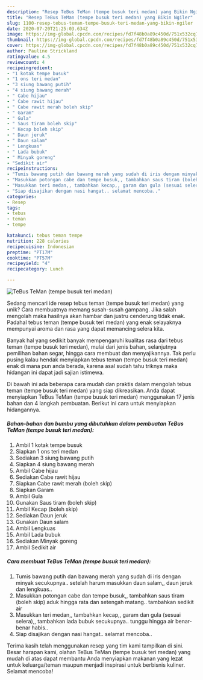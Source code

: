 ```yaml
---
description: "Resep TeBus TeMan (tempe busuk teri medan) yang Bikin Ngiler"
title: "Resep TeBus TeMan (tempe busuk teri medan) yang Bikin Ngiler"
slug: 1100-resep-tebus-teman-tempe-busuk-teri-medan-yang-bikin-ngiler
date: 2020-07-20T21:25:03.634Z
image: https://img-global.cpcdn.com/recipes/fd7f48b0a89c450d/751x532cq70/tebus-teman-tempe-busuk-teri-medan-foto-resep-utama.jpg
thumbnail: https://img-global.cpcdn.com/recipes/fd7f48b0a89c450d/751x532cq70/tebus-teman-tempe-busuk-teri-medan-foto-resep-utama.jpg
cover: https://img-global.cpcdn.com/recipes/fd7f48b0a89c450d/751x532cq70/tebus-teman-tempe-busuk-teri-medan-foto-resep-utama.jpg
author: Pauline Strickland
ratingvalue: 4.5
reviewcount: 4
recipeingredient:
- "1 kotak tempe busuk"
- "1 ons teri medan"
- "3 siung bawang putih"
- "4 siung bawang merah"
- " Cabe hijau"
- " Cabe rawit hijau"
- " Cabe rawit merah boleh skip"
- " Garam"
- " Gula"
- " Saus tiram boleh skip"
- " Kecap boleh skip"
- " Daun jeruk"
- " Daun salam"
- " Lengkuas"
- " Lada bubuk"
- " Minyak goreng"
- "Sedikit air"
recipeinstructions:
- "Tumis bawang putih dan bawang merah yang sudah di iris dengan minyak secukupnya.. setelah harum masukkan daun salam,, daun jeruk dan lengkuas.."
- "Masukkan potongan cabe dan tempe busuk,, tambahkan saus tiram (boleh skip) aduk hingga rata dan setengah matang.. tambahkan sedikit air"
- "Masukkan teri medan,, tambahkan kecap,, garam dan gula (sesuai selera),, tambahkan lada bubuk secukupnya.. tunggu hingga air benar-benar habis.."
- "Siap disajikan dengan nasi hangat.. selamat mencoba.."
categories:
- Resep
tags:
- tebus
- teman
- tempe

katakunci: tebus teman tempe 
nutrition: 228 calories
recipecuisine: Indonesian
preptime: "PT17M"
cooktime: "PT57M"
recipeyield: "4"
recipecategory: Lunch

---
```



![TeBus TeMan (tempe busuk teri medan)](https://img-global.cpcdn.com/recipes/fd7f48b0a89c450d/751x532cq70/tebus-teman-tempe-busuk-teri-medan-foto-resep-utama.jpg)

Sedang mencari ide resep tebus teman (tempe busuk teri medan) yang unik? Cara membuatnya memang susah-susah gampang. Jika salah mengolah maka hasilnya akan hambar dan justru cenderung tidak enak. Padahal tebus teman (tempe busuk teri medan) yang enak selayaknya mempunyai aroma dan rasa yang dapat memancing selera kita.

Banyak hal yang sedikit banyak mempengaruhi kualitas rasa dari tebus teman (tempe busuk teri medan), mulai dari jenis bahan, selanjutnya pemilihan bahan segar, hingga cara membuat dan menyajikannya. Tak perlu pusing kalau hendak menyiapkan tebus teman (tempe busuk teri medan) enak di mana pun anda berada, karena asal sudah tahu triknya maka hidangan ini dapat jadi sajian istimewa.




Di bawah ini ada beberapa cara mudah dan praktis dalam mengolah tebus teman (tempe busuk teri medan) yang siap dikreasikan. Anda dapat menyiapkan TeBus TeMan (tempe busuk teri medan) menggunakan 17 jenis bahan dan 4 langkah pembuatan. Berikut ini cara untuk menyiapkan hidangannya.

<!--inarticleads1-->

##### Bahan-bahan dan bumbu yang dibutuhkan dalam pembuatan TeBus TeMan (tempe busuk teri medan):

1. Ambil 1 kotak tempe busuk
1. Siapkan 1 ons teri medan
1. Sediakan 3 siung bawang putih
1. Siapkan 4 siung bawang merah
1. Ambil  Cabe hijau
1. Sediakan  Cabe rawit hijau
1. Siapkan  Cabe rawit merah (boleh skip)
1. Siapkan  Garam
1. Ambil  Gula
1. Gunakan  Saus tiram (boleh skip)
1. Ambil  Kecap (boleh skip)
1. Sediakan  Daun jeruk
1. Gunakan  Daun salam
1. Ambil  Lengkuas
1. Ambil  Lada bubuk
1. Sediakan  Minyak goreng
1. Ambil Sedikit air




<!--inarticleads2-->

##### Cara membuat TeBus TeMan (tempe busuk teri medan):

1. Tumis bawang putih dan bawang merah yang sudah di iris dengan minyak secukupnya.. setelah harum masukkan daun salam,, daun jeruk dan lengkuas..
1. Masukkan potongan cabe dan tempe busuk,, tambahkan saus tiram (boleh skip) aduk hingga rata dan setengah matang.. tambahkan sedikit air
1. Masukkan teri medan,, tambahkan kecap,, garam dan gula (sesuai selera),, tambahkan lada bubuk secukupnya.. tunggu hingga air benar-benar habis..
1. Siap disajikan dengan nasi hangat.. selamat mencoba..




Terima kasih telah menggunakan resep yang tim kami tampilkan di sini. Besar harapan kami, olahan TeBus TeMan (tempe busuk teri medan) yang mudah di atas dapat membantu Anda menyiapkan makanan yang lezat untuk keluarga/teman maupun menjadi inspirasi untuk berbisnis kuliner. Selamat mencoba!
